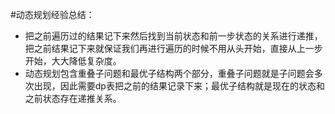 #动态规划经验总结：
* 把之前遍历过的结果记下来然后找到当前状态和前一步状态的关系进行递推，把之前结果记下来就保证我们再进行遍历的时候不用从头开始，直接从上一步开始，大大降低复杂度。
* 动态规划包含重叠子问题和最优子结构两个部分，重叠子问题就是子问题会多次出现，因此需要dp表把之前的结果记录下来；最优子结构就是现在的状态和之前状态存在递推关系。
 